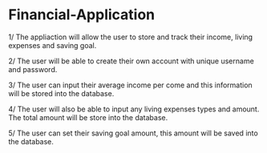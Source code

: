 # Financial-Application

1/ The appliaction will allow the user to store and track their income, living expenses and saving goal.

2/ The user will be able to create their own account with unique username and password.

3/ The user can input their average income per come and this information will be stored into the database.

4/ The user will also be able to input any living expenses types and amount. The total amount will be store into the database.

5/ The user can set their saving goal amount, this amount will be saved into the database.

